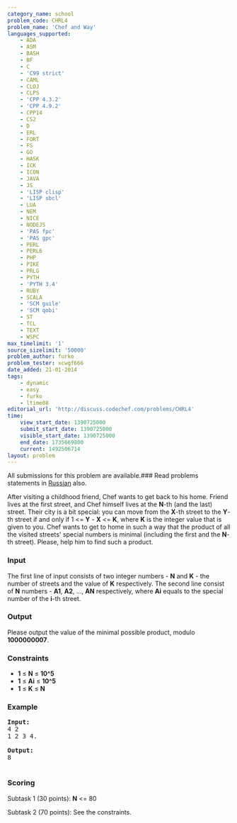 ```yaml
---
category_name: school
problem_code: CHRL4
problem_name: 'Chef and Way'
languages_supported:
    - ADA
    - ASM
    - BASH
    - BF
    - C
    - 'C99 strict'
    - CAML
    - CLOJ
    - CLPS
    - 'CPP 4.3.2'
    - 'CPP 4.9.2'
    - CPP14
    - CS2
    - D
    - ERL
    - FORT
    - FS
    - GO
    - HASK
    - ICK
    - ICON
    - JAVA
    - JS
    - 'LISP clisp'
    - 'LISP sbcl'
    - LUA
    - NEM
    - NICE
    - NODEJS
    - 'PAS fpc'
    - 'PAS gpc'
    - PERL
    - PERL6
    - PHP
    - PIKE
    - PRLG
    - PYTH
    - 'PYTH 3.4'
    - RUBY
    - SCALA
    - 'SCM guile'
    - 'SCM qobi'
    - ST
    - TCL
    - TEXT
    - WSPC
max_timelimit: '1'
source_sizelimit: '50000'
problem_author: furko
problem_tester: xcwgf666
date_added: 21-01-2014
tags:
    - dynamic
    - easy
    - furko
    - ltime08
editorial_url: 'http://discuss.codechef.com/problems/CHRL4'
time:
    view_start_date: 1390725000
    submit_start_date: 1390725000
    visible_start_date: 1390725000
    end_date: 1735669800
    current: 1492506714
layout: problem
---
```

All submissions for this problem are available.###  Read problems statements in [Russian](http://www.codechef.com/download/translated/LTIME08/russian/CHRL4.pdf) also.

After visiting a childhood friend, Chef wants to get back to his home. Friend lives at the first street, and Chef himself lives at the **N**-th (and the last) street. Their city is a bit special: you can move from the **X**-th street to the **Y**-th street if and only if 1 <= **Y** - **X** <= **K**, where **K** is the integer value that is given to you. Chef wants to get to home in such a way that the product of all the visited streets' special numbers is minimal (including the first and the **N**-th street). Please, help him to find such a product.

### Input

The first line of input consists of two integer numbers - **N** and **K** - the number of streets and the value of **K** respectively. The second line consist of **N** numbers - **A1**, **A2**, ..., **AN** respectively, where **Ai** equals to the special number of the **i**-th street.

### Output

Please output the value of the minimal possible product, modulo **1000000007**.

### Constraints

- **1** ≤ **N** ≤ **10^5**
- **1** ≤ **Ai** ≤ **10^5**
- **1** ≤ **K** ≤ **N**

### Example

<pre><b>Input:</b>
4 2
1 2 3 4.

<b>Output:</b>
8

</pre>
### Scoring

Subtask 1 (30 points): **N** <= 80 

Subtask 2 (70 points): See the constraints.
